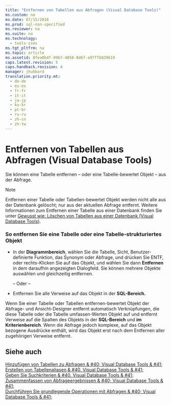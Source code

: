 ```yaml
---
title: "Entfernen von Tabellen aus Abfragen (Visual Database Tools)"
ms.custom: na
ms.date: 07/15/2016
ms.prod: sql-non-specified
ms.reviewer: na
ms.suite: na
ms.technology: 
  - tools-ssms
ms.tgt_pltfrm: na
ms.topic: article
ms.assetid: 8fea0b4f-99b7-4050-8d6f-a97ffb839619
caps.latest.revision: 5
caps.handback.revision: 4
manager: jhubbard
translation.priority.mt: 
  - de-de
  - es-es
  - fr-fr
  - it-it
  - ja-jp
  - ko-kr
  - pt-br
  - ru-ru
  - zh-cn
  - zh-tw
---
```

# Entfernen von Tabellen aus Abfragen (Visual Database Tools)
Sie können eine Tabelle entfernen – oder eine Tabelle\-bewertet Objekt – aus der Abfrage.  
  
> [!NOTE]  
> Entfernen einer Tabelle oder Tabellen\-bewertet Objekt werden nicht alle aus der Datenbank gelöscht; nur aus der aktuellen Abfrage entfernt. Weitere Informationen zum Entfernen einer Tabelle aus einer Datenbank finden Sie unter [Gewusst wie: Löschen von Tabellen aus einer Datenbank (Visual Database Tools)](assetId:///ca6aa3e9-9885-44c3-bafc-aec441fd97ec).  
  
### So entfernen Sie eine Tabelle oder eine Tabelle\-strukturiertes Objekt  
  
-   In der **Diagrammbereich**, wählen Sie die Tabelle, Sicht, Benutzer\-definierte Funktion, das Synonym oder Abfrage, und drücken Sie ENTF, oder rechts\-Klicken Sie auf das Objekt, und wählen Sie dann **Entfernen** in dem daraufhin angezeigten Dialogfeld. Sie können mehrere Objekte auswählen und gleichzeitig entfernen.  
  
    – Oder –  
  
-   Entfernen Sie alle Verweise auf das Objekt in der **SQL-Bereich.**  
  
Wenn Sie einer Tabelle oder Tabellen entfernen\-bewertet Objekt der Abfrage- und Ansicht-Designer entfernt automatisch Verknüpfungen, die diese Tabelle oder die Tabelle umfassen\-Werten Objekt auf und entfernt Verweise auf die Spalten des Objekts in der **SQL-Bereich** und **im Kriterienbereich**. Wenn die Abfrage jedoch komplexe, auf das Objekt bezogene Ausdrücke enthält, wird das Objekt erst nach dem Entfernen aller zugehörigen Verweise entfernt.  
  
## Siehe auch  
[Hinzufügen von Tabellen zu Abfragen & #40; Visual Database Tools & #41;](../content/Add-Tables-to-Queries--Visual-Database-Tools-.md)  
[Erstellen von Tabellenaliasen & #40. Visual Database Tools & #41;](../content/Create-Table-Aliases--Visual-Database-Tools-.md)  
[Geben Sie Suchkriterien & #40. Visual Database Tools & #41;](../content/Specify-Search-Criteria--Visual-Database-Tools-.md)  
[Zusammenfassen von Abfrageergebnissen & #40; Visual Database Tools & #41;](../content/Summarize-Query-Results--Visual-Database-Tools-.md)  
[Durchführen Sie grundlegende Operationen mit Abfragen & #40; Visual Database Tools & #41;](../content/Perform-Basic-Operations-with-Queries--Visual-Database-Tools-.md)  
  
